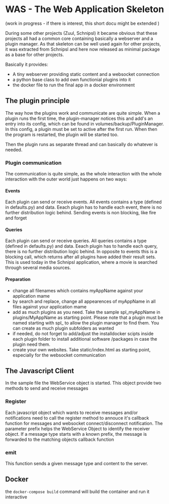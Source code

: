 # WAS - The Web Application Skeleton

(work in progress - if there is interest, this short docu might be extended )

During some other projects (Zuul, Schnipsl) it became obvious that these projects all had a common core containing basically a webserver and a plugin manager. As that skeleton can be well used again for other projects, it was extracted from Schnipsl and here now released as minimal package as a base for other projects.

Basically it provides:
* A tiny webserver providing static content and a websocket connection
* a python base class to add own functionial plugins into it
* the docker file to run the final app in a docker environment


## The plugin principle
The way how the plugins work and communicate are quite simple. When a plugin runs the first time, the plugin-manager notices this and add's an entry into its config, which can be found in volumes/backup/PluginManager. In this config, a plugin must be set to active after the first run. When then the program is restarted, the plugin will be started too.

Then the plugin runs as separate thread and can basically do whatever is needed.


### Plugin communication
The communication is quite simple, as the whole interaction with the whole interaction with the outer world just happens on two ways:

#### Events
Each plugin can send or receive events. All events contains a type (defined in defaults.py) and data. Eeach plugin has to handle each event, there is no further distribution logic behind. Sending events is non blocking, like fire and forget

#### Queries
Each plugin can send or receive queries. All queries contains a type (defined in defaults.py) and data. Eeach plugin has to handle each query, there is no further distribution logic behind. In opposite to events this is a blocking call, which returns after all plugins have added their result sets. This is used today in the Schnipsl application, where a movie is searched through several media sources.


#### Preparation
* change all filenames which contains myAppName against your application mame
* by search and replace, change all appearences of myAppName in all files against your application mame
* add as much plugins as you need. Take the sample spl_myAppName in plugins/MyAppName as starting point. Please note that a plugin must be named starting with spl_ to allow the plugin manager to find them. You can create as much plugin subfolders as wanted
* if needed, do not forget to add/adjust the installdocker scipts inside each plugin folder to install additional software /packages in case the plugin need them.
* create your own websites. Take static/index.html as starting point, especially for the websocket communication

## The Javascript Client
In the sample file the WebService object is started. This object provide two methods to send and receive messages

### Register
Each javascript object which wants to receive messages and/or notifications need to call the register method to annouce it's callback function for messages and websocket connect/disconnect notification. The parameter prefix helps the WebService Object to identify the receiver object. If a message type starts with a known prefix, the message is forwarded to the matching objects callback function

### emit
This function sends a given message type and content to the server.

## Docker
the `docker-compose build` command will build the container and run it interactive
